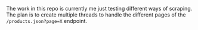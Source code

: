 The work in this repo is currently me just testing different ways of scraping. The plan is to create multiple threads to handle the different pages of the `/products.json?page=X` endpoint.
